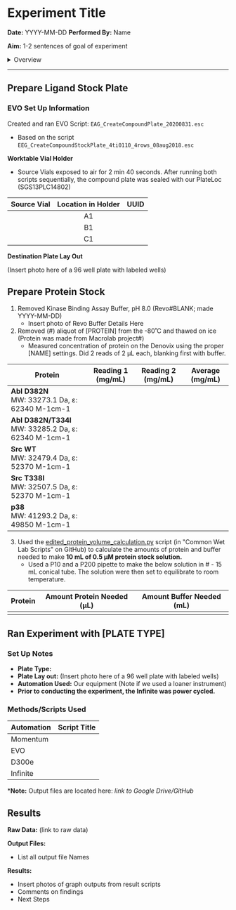 # Experiment Title

**Date:** YYYY-MM-DD
**Performed By:** Name

**Aim:** 1-2 sentences of goal of experiment

<details>
  <summary>Overview</summary>
  https://ecotrust-canada.github.io/markdown-toc/
	use webpage later
</details>

---

## Prepare Ligand Stock Plate

### EVO Set Up Information

Created and ran EVO Script: `EAG_CreateCompoundPlate_20200831.esc`

* Based on the script `EEG_CreateCompoundStockPlate_4ti0110_4rows_08aug2018.esc`

**Worktable Vial Holder**

* Source Vials exposed to air for 2 min 40 seconds. After running both scripts sequentially, the compound plate was sealed with our PlateLoc (SGS13PLC14802)

| Source Vial | Location in Holder | UUID |
| :---------: | :----------------: | :--: |
|             |         A1         |      |
|             |         B1         |      |
|             |         C1         |      |

**Destination Plate Lay Out**

(Insert photo here of a 96 well plate with labeled wells)

## Prepare Protein Stock

1. Removed Kinase Binding Assay Buffer, pH 8.0 (Revo#BLANK; made YYYY-MM-DD)
   * Insert photo of Revo Buffer Details Here
2. Removed (#) aliquot of [PROTEIN] from the -80˚C and thawed on ice (Protein was made from Macrolab project#)
   * Measured concentration of protein on the Denovix using the proper [NAME] settings. Did 2 reads of 2 µL each, blanking first with buffer.

| Protein                                                   | Reading 1 (mg/mL) | Reading 2 (mg/mL) | Average (mg/mL) |
| --------------------------------------------------------- | ----------------- | ----------------- | --------------- |
| **Abl D382N**<br />MW: 33273.1 Da, ε: 62340 M-1cm-1       |                   |                   |                 |
| **Abl D382N/T334I**<br />MW: 33285.2 Da, ε: 62340 M-1cm-1 |                   |                   |                 |
| **Src WT**<br/>MW: 32479.4 Da, ε: 52370 M-1cm-1           |                   |                   |                 |
| **Src T338I** <br/>MW: 32507.5 Da, ε: 52370 M-1cm-1       |                   |                   |                 |
| **p38** <br/>MW: 41293.2 Da, ε: 49850 M-1cm-1             |                   |                   |                 |

3. Used the [edited_protein_volume_calculation.py](https://github.com/choderalab/wetlab-protocols/blob/master/Frequent_calculations_during_experiment_preparation/WIP_python_scripts/edited_protein_volume_calculation.py) script (in "Common Wet Lab Scripts" on GitHub) to calculate the amounts of protein and buffer needed to make **10 mL of 0.5 µM protein stock solution.**
   * Used a P10 and a P200 pipette to make the below solution in # - 15 mL conical tube. The solution were then set to equilibrate to room temperature.

| Protein | Amount Protein Needed (µL) | Amount Buffer Needed (mL) |
| ------- | -------------------------- | ------------------------- |
|         |                            |                           |

## Ran Experiment with [PLATE TYPE]

### Set Up Notes

* **Plate Type:**
* **Plate Lay out:** (Insert photo here of a 96 well plate with labeled wells)
* **Automation Used:** Our equipment (Note if we used a loaner instrument)
* **Prior to conducting the experiment, the Infinite was power cycled.**

### Methods/Scripts Used

| Automation | Script Title |
| ---------- | ------------ |
| Momentum   |              |
| EVO        |              |
| D300e      |              |
| Infinite   |              |

***Note:** Output files are located here: *link to Google Drive/GitHub*

## Results

**Raw Data:** (link to raw data)

**Output Files:**

* List all output file Names

**Results:**

* Insert photos of graph outputs from result scripts
* Comments on findings
* Next Steps